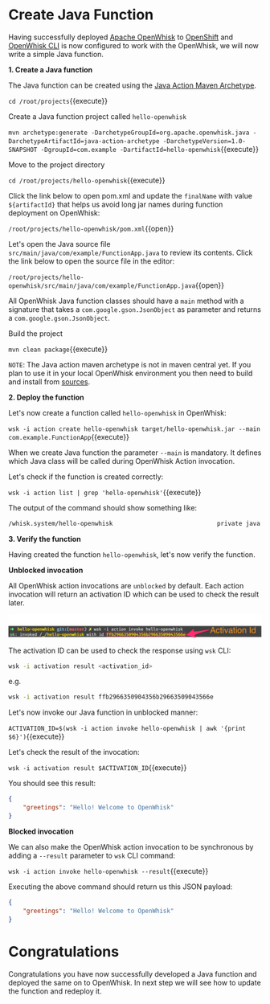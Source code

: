 # Create Java Function

Having successfully deployed [Apache OpenWhisk](https://openwhisk.apache.org/) to [OpenShift](https://openshift.com) and [OpenWhisk CLI](https://github.com/apache/incubator-openwhisk-cli/releases/) is now configured to work with the OpenWhisk, we will now write a simple Java function.


**1. Create a Java function**

The Java function can be created using the [Java Action Maven Archetype](https://github.com/apache/incubator-openwhisk-devtools/tree/master/java-action-archetype).  

``cd /root/projects``{{execute}}

Create a Java function project called `hello-openwhisk`

``mvn archetype:generate -DarchetypeGroupId=org.apache.openwhisk.java -DarchetypeArtifactId=java-action-archetype -DarchetypeVersion=1.0-SNAPSHOT -DgroupId=com.example -DartifactId=hello-openwhisk``{{execute}}

Move to the project directory

``cd /root/projects/hello-openwhisk``{{execute}}

Click the link below to open pom.xml and update the `finalName` with value `${artifactId}` that helps us avoid long jar names during function deployment on OpenWhisk:

``/root/projects/hello-openwhisk/pom.xml``{{open}}

Let's open the Java source file `src/main/java/com/example/FunctionApp.java` to review its contents.  Click the link below to open the source file in the editor:

``/root/projects/hello-openwhisk/src/main/java/com/example/FunctionApp.java``{{open}}

All OpenWhisk Java function classes should have a `main` method with a signature that takes a `com.google.gson.JsonObject` as parameter and returns a `com.google.gson.JsonObject`.

Build the project

``mvn clean package``{{execute}}

`NOTE`: The Java action maven archetype is not in maven central yet.  If you plan to use it in your local OpenWhisk environment you then 
need to build and install from [sources](https://github.com/apache/incubator-openwhisk-devtools/tree/master/java-action-archetype).

**2. Deploy the function**

Let's now create a function called `hello-openwhisk` in OpenWhisk:

``wsk -i action create hello-openwhisk target/hello-openwhisk.jar --main com.example.FunctionApp``{{execute}}

When we create Java function the parameter `--main` is mandatory.  It defines which Java class will be called during OpenWhisk Action invocation.

Let's check if the function is created correctly:

``wsk -i action list | grep 'hello-openwhisk'``{{execute}}

The output of the command should show something like:

```sh
/whisk.system/hello-openwhisk                             private java
```

**3. Verify the function**

Having created the function `hello-openwhisk`, let's now verify the function.

**Unblocked invocation**

All OpenWhisk action invocations are `unblocked` by default.  Each action invocation will return an activation ID which can be used to check the result later.

![Web Console Login](../assets/ow_action_with_activation_id.png)

The activation ID can be used to  check the response using `wsk` CLI:

```sh
wsk -i activation result <activation_id>
```

e.g. 

```sh
wsk -i activation result ffb2966350904356b29663509043566e
```

Let's now invoke our Java function in unblocked manner:

``ACTIVATION_ID=$(wsk -i action invoke hello-openwhisk | awk '{print $6}')``{{execute}}

Let's check the result of the invocation:

``wsk -i activation result $ACTIVATION_ID``{{execute}}

You should see this result:

```json
{
    "greetings": "Hello! Welcome to OpenWhisk"
}
```

**Blocked invocation**

We can also make the OpenWhisk action invocation to be synchronous by adding a `--result` parameter to `wsk` CLI command: 

``wsk -i action invoke hello-openwhisk --result``{{execute}}

Executing the above command should return us this JSON payload:

```json
{
    "greetings": "Hello! Welcome to OpenWhisk"
}
```

# Congratulations

Congratulations you have now successfully developed a Java function and deployed the same on to OpenWhisk.   In next step we will see how to update the function and redeploy it.
